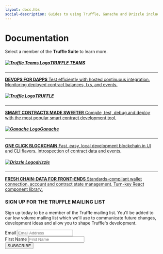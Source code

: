 ```yaml
---
layout: docs.hbs
social-description: Guides to using Truffle, Ganache and Drizzle including quickstart guides, testing instructions, platform commands, deployment and more.
---
```

# Documentation

Select a member of the **Truffle Suite** to learn more.

<div class="row docs-home">
  <div class="col-sm-6">
    <a class="link-card" href="/docs/teams/overview">
      <div class="card docs-teams-card mb-3">
        <div class="card-body">
          <h5 class="card-title mt-0 text-truffle"><img class="card-img-top" src="/img/tt-logomark.svg" alt="Truffle Teams Logo">TRUFFLE TEAMS</h5>
          <hr />
          <p class="mb-0"><strong>DEVOPS FOR DAPPS</strong> Test efficiently with hosted continuous integration. Monitoring deployed contract balances, txs, and events.</p>
        </div>
      </div>
    </a>
  </div>

  <div class="col-sm-6">
    <a class="link-card" href="/docs/truffle/overview">
      <div class="card docs-truffle-card mb-3">
        <div class="card-body">
          <h5 class="card-title mt-0 text-truffle"><img class="card-img-top" src="/img/truffle-logomark.svg" alt="Truffle Logo"><span class="narrow">T</span>RUFFLE</h5>
          <hr />
          <p class="mb-0"><strong>SMART CONTRACTS MADE SWEETER</strong> Compile, test, debug and deploy with the most popular smart contract development tool.</p>
        </div>
      </div>
    </a>
  </div>

  <div class="col-sm-6">
    <a class="link-card" href="/docs/ganache/overview">
      <div class="card docs-ganache-card mb-3">
        <div class="card-body">
          <h5 class="card-title mt-0 text-ganache"><img class="card-img-top" src="/img/ganache-logomark.svg" alt="Ganache Logo">Ganache</h5>
          <hr />
          <p class="mb-0"><strong>ONE CLICK BLOCKCHAIN</strong> Fast, easy, local development blockchain in UI and CLI flavors. Introspection of contract data and events.</p>
        </div>
      </div>
    </a>
  </div>

  <div class="col-sm-6">
    <a class="link-card" href="/docs/drizzle/overview">
      <div class="card docs-drizzle-card mb-3">
        <div class="card-body">
          <h5 class="card-title mt-0 text-drizzle"><img class="card-img-top" src="/img/drizzle-logomark.svg" alt="Drizzle Logo">dri<span class="drizzle-z-skew-1">z</span><span class="drizzle-z-skew-2">z</span>le</h5>
          <hr />
          <p class="mb-0"><strong>FRESH CHAIN-DATA FOR FRONT-ENDS</strong> Standards-compliant wallet connection, account and contract state management. Turn-key React component library.</p>
        </div>
      </div>
    </a>
  </div>
</div>

<div class="row justify-content-center text-center mt-4">
  <div class="col"><div class="bd-dark-cream pt-4 pb-4 pl-5 pr-5">
    <h3>SIGN UP FOR THE TRUFFLE MAILING LIST</h3>
    <p>Sign up today to be a member of the Truffle mailing list. You'll be added to our low volume mailing list which we'll use to communicate future changes, development ideas and allow you to shape Truffle's development.</p>
    <div id="mc_embed_signup">
      <form action="https://truffleframework.us11.list-manage.com/subscribe/post?u=947c9b18fc27e0b00fc2ad055&amp;id=97cfd4251b" method="post" id="mc-embedded-subscribe-form" name="mc-embedded-subscribe-form" class="validate form-inline justify-content-center mt-4 mb-4 home-ml-form" target="_blank" novalidate>
        <div class="mc-field-group form-group">
          <label class="sr-only" for="mce-EMAIL">Email</label>
          <input type="email" value="" name="EMAIL" class="form-control mr-sm-2 email" placeholder="Email Address" id="mce-EMAIL" required>
        </div>
        <div class="mc-field-group form-group">
          <label class="sr-only" for="mce-FNAME">First Name</label>
          <input type="text" value="" name="FNAME" class="form-control mr-sm-2" placeholder="First Name" id="mce-FNAME">
        </div>
        <!-- real people should not fill this in and expect good things - do not remove this or risk form bot signups-->
        <div style="position: absolute; left: -5000px;" aria-hidden="true"><input type="text" name="b_947c9b18fc27e0b00fc2ad055_97cfd4251b" tabindex="-1" value=""></div>
        <div class="clear"><input type="submit" value="SUBSCRIBE" name="subscribe" id="mc-embedded-subscribe" class="btn btn-truffle"></div>
      </form>
    </div>
  </div></div>
</div>